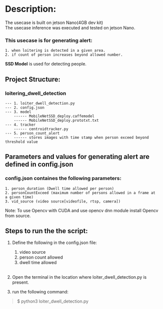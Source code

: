 # Description:

The usecase is built on jetson Nano(4GB dev kit)<br>
The usecase inference was executed and tested on jetson Nano.<br>

### This usecase is for generating alert: <br>
    1. when loitering is detected in a given area.
    2. if count of person increases beyond allowed number.


**SSD Model** is used for detecting people.<br>

## **Project Structure:**<br>

### loitering_dwell_detection <br>
    --- 1. loiter_dwell_detection.py
    --- 2. config.json 
    --- 3. model
        ------ MobileNetSSD_deploy.caffemodel
        ------ MobileNetSSD_deploy.prototxt.txt
    --- 4. tracker
        ------ centroidtracker.py
    --- 5. person_count_alert
        ------ stores images with time stamp when person exceed beyond threshold value

## **Parameters** and **values** for generating alert are defined in **config.json**<br>
### config.json containes the following parameters:<br>
    1. person_duration (Dwell time allowed per person)
    2. personCountExceed (maximum number of persons allowed in a frame at a given time)
    3. vid_source (video source[videofile, rtsp, camera])

Note: To use Opencv with CUDA and use opencv dnn module install Opencv from source.

## Steps to run the the script:
1. Define the following in the config.json file:<br>
    1. video source<br>
    2. person count allowed<br>
    3. dwell time allowed<br>
    <br>
2. Open the terminal in the location where loiter_dwell_detection.py is present.<br>

3. run the following command:
> $ python3 loiter_dwell_detection.py
